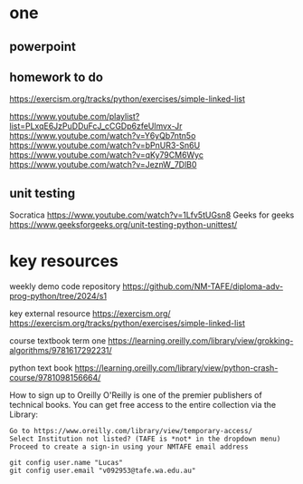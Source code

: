 # one

## powerpoint

## homework to do
 https://exercism.org/tracks/python/exercises/simple-linked-list

 https://www.youtube.com/playlist?list=PLxqE6JzPuDDuFcJ_cCGDp6zfeUlmvx-Jr
 https://www.youtube.com/watch?v=Y6yQb7ntn5o
 https://www.youtube.com/watch?v=bPnUR3-Sn6U
 https://www.youtube.com/watch?v=qKy79CM6Wyc
 https://www.youtube.com/watch?v=JeznW_7DlB0

## unit testing
 Socratica https://www.youtube.com/watch?v=1Lfv5tUGsn8
 Geeks for geeks https://www.geeksforgeeks.org/unit-testing-python-unittest/


# key resources
 weekly demo code repository
 https://github.com/NM-TAFE/diploma-adv-prog-python/tree/2024/s1

 key external resource
 https://exercism.org/
 https://exercism.org/tracks/python/exercises/simple-linked-list

 course textbook term one
 https://learning.oreilly.com/library/view/grokking-algorithms/9781617292231/

 python text book
 https://learning.oreilly.com/library/view/python-crash-course/9781098156664/

  How to sign up to Oreilly
O'Reilly is one of the premier publishers of technical books. You can get free access to the entire collection via the Library:

    Go to https://www.oreilly.com/library/view/temporary-access/
    Select Institution not listed? (TAFE is *not* in the dropdown menu)
    Proceed to create a sign-in using your NMTAFE email address

    git config user.name "Lucas"
    git config user.email "v092953@tafe.wa.edu.au"
